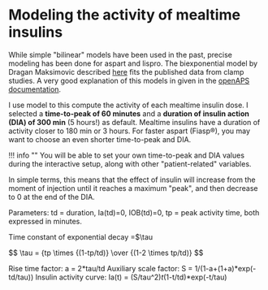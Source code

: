 # Modeling the activity of mealtime insulins

While simple "bilinear" models have been used in the past, precise modeling has been done for aspart and lispro. The biexponential model by Dragan Maksimovic described [here](https://github.com/LoopKit/Loop/issues/388#issuecomment-317938473) fits the published data from clamp studies. A very good explanation of this models in given in the [openAPS documentation](https://draft-openaps-reorg.readthedocs.io/en/latest/docs/How%20it%20works/understanding-insulin-on-board-calculations.html).

I use model to this compute the activity of each mealtime insulin dose. I selected a **time-to-peak of 60 minutes** and a **duration of insulin action (DIA) of 300 min** (5 hours!) as default. Mealtime insulins have a duration of activity closer to 180 min or 3 hours. For faster aspart (Fiasp®), you may want to choose an even shorter time-to-peak and DIA.

!!! info ""
    You will be able to set your own time-to-peak and DIA values during the interactive setup, along with other "patient-related" variables.

In simple terms, this means that the effect of insulin will increase from the moment of injection until it reaches a maximum "peak", and then decrease to 0 at the end of the DIA. 


Parameters: td = duration, Ia(td)=0, IOB(td)=0, tp = peak activity time, both expressed in minutes.

Time constant of exponential decay =$\tau


$$
\tau = {tp \times {(1-tp/td)} \over {(1-2 \times tp/td)} 
$$



Rise time factor: a = 2*tau/td
Auxiliary scale factor: S = 1/(1-a+(1+a)*exp(-td/tau))
Insulin activity curve: Ia(t) = (S/tau^2)*t*(1-t/td)*exp(-t/tau)